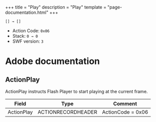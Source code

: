 +++
title = "Play"
description = "Play"
template = "page-documentation.html"
+++

```
[] → []
```

- Action Code: `0x06`
- Stack: `0 → 0`
- SWF version: `3`

# Adobe documentation

## ActionPlay

ActionPlay instructs Flash Player to start playing at the current frame.

| Field           | Type               | Comment           |
|-----------------|--------------------|-------------------|
| ActionPlay      | ACTIONRECORDHEADER | ActionCode = 0x06 |
